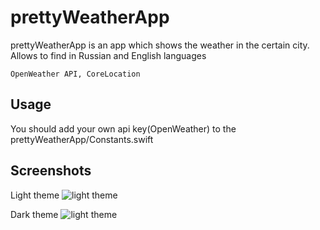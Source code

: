 # prettyWeatherApp

prettyWeatherApp is an app which shows the weather in the certain city. Allows to find in Russian and English languages

`OpenWeather API, CoreLocation`

## Usage
You should add your own api key(OpenWeather) to the prettyWeatherApp/Constants.swift

## Screenshots

Light theme
![light theme](https://i.imgur.com/stxY5Zy.png)

Dark theme
![light theme](https://i.imgur.com/4ZbgWqU.png)
